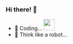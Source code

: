 
### Hi there! 👋 

- 🔭 Coding...    <img src="https://media.giphy.com/media/WUlplcMpOCEmTGBtBW/giphy.gif" width="30"> 
- 🌱 Think like a robot...

<!--
### Hi there 👋
**OceanWong1991/OceanWong1991** is a ✨ _special_ ✨ repository because its `README.md` (this file) appears on your GitHub profile.

Here are some ideas to get you started:

- 🔭 I’m currently working on ...
- 🌱 I’m currently learning ...
- 👯 I’m looking to collaborate on ...
- 🤔 I’m looking for help with ...
- 💬 Ask me about ...
- 📫 How to reach me: ...
- 😄 Pronouns: ...
- ⚡ Fun fact: ...  
-->



